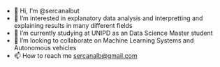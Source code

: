 - 👋 Hi, I’m @sercanalbut
- 👀 I’m interested in explanatory data analysis and interpretting and explaining results in many different fields
- 🌱 I’m currently studying at UNIPD as an Data Science Master student
- 💞️ I’m looking to collaborate on Machine Learning Systems and Autonomous vehicles
- 📫 How to reach me sercanalb@gmail.com

<!---
sercanalbut/sercanalbut is a ✨ special ✨ repository because its `README.md` (this file) appears on your GitHub profile.
You can click the Preview link to take a look at your changes.
--->
